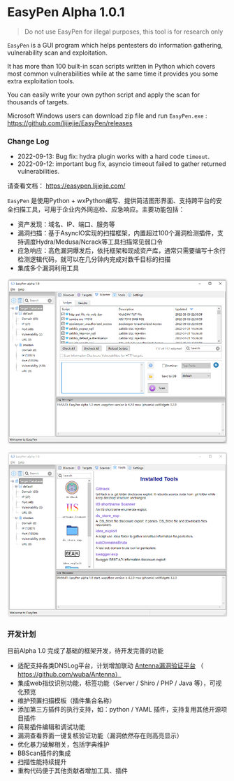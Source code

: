 # EasyPen Alpha 1.0.1

> Do not use EasyPen for illegal purposes, this tool is for research only

`EasyPen` is a GUI program which helps pentesters do information gathering, vulnerability scan and exploitation. 

It has more than 100 built-in scan scripts written in Python which covers most common vulnerabilities while at the same time it provides you some extra exploitation tools.

You can easily write your own python script and apply the scan for thousands of targets. 

Microsoft Windows users can download zip file and run `EasyPen.exe` : https://github.com/lijiejie/EasyPen/releases

### Change Log

* 2022-09-13: Bug fix: hydra plugin works with a hard code `timeout`. 
* 2022-09-12: important bug fix, asyncio timeout failed to gather returned vulnerabilities. 

请查看文档： https://easypen.lijiejie.com/

`EasyPen` 是使用Python + wxPython编写、提供简洁图形界面、支持跨平台的安全扫描工具，可用于企业内外网巡检、应急响应。主要功能包括：

* 资产发现：域名、IP、端口、服务等
* 漏洞扫描：基于AsyncIO实现的扫描框架，内置超过100个漏洞检测插件，支持调度Hydra/Medusa/Ncrack等工具扫描常见弱口令
* 应急响应：高危漏洞爆发后，依托框架和现成资产库，通常只需要编写十余行检测逻辑代码，就可以在几分钟内完成对数千目标的扫描
* 集成多个漏洞利用工具

![](ui/resource/screenshot.png)

![](ui/resource/easypen_tools.png)

### 开发计划

目前Alpha 1.0 完成了基础的框架开发，待开发完善的功能

* 适配支持各类DNSLog平台，计划增加联动 [Antenna漏洞验证平台](https://github.com/wuba/Antenna) （ https://github.com/wuba/Antenna） 
* 集成web指纹识别功能，标签功能（Server / Shiro / PHP / Java 等），可视化预览
* 维护预置扫描模板（插件集合名称）
* 添加第三方插件的执行支持，如：python / YAML 插件，支持复用其他开源项目插件
* 简易插件编辑和调试功能
* 漏洞查看界面一键复核验证功能（漏洞依然存在则高亮显示）
* 优化暴力破解相关，包括字典维护
* BBScan插件的集成
* 扫描性能持续提升
* 重构代码便于其他贡献者增加工具、插件
